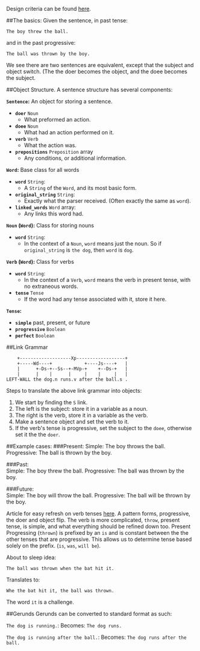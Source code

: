 Design criteria can be found [here](https://github.com/Sheyne/comprehend/wiki "On the wiki").

##The basics:
Given the sentence, in past tense:

	The boy threw the ball.

and in the past progressive:
	
	The ball was thrown by the boy.
	
We see there are two sentences are equivalent, except that the subject and object switch. (The the doer becomes the object, and the doee becomes the subject.


##Object Structure.
A sentence structure has several components:

**`Sentence`:** An object for storing a sentence. 
 
 - **`doer`** `Noun`
 	- What preformed an action.
 - **`doee`** `Noun`
 	- What had an action performed on it.
 - **`verb`** `Verb`
 	- What the action was.
 - **`prepositions`** `Preposition` array
 	- Any conditions, or additional information. 

**`Word`:** Base class for all words

 - **`word`** `String`:
 	 - A `String` of the `Word`, and its most basic form.
 - **`original_string`** `String`:
 	 - Exactly what the parser received. (Often exactly the same as `word`).
 - **`linked_words`** `Word` array:
 	 - Any links this word had.

**`Noun` (`Word`):** Class for storing nouns

 - **`word`** `String`:
 	- In the context of a `Noun`, `word` means just the noun. So if `original_string` is `the dog`, then `word` is `dog`.

**`Verb` (`Word`):** Class for verbs

 - **`word`** `String`:
 	 - In the context of a `Verb`, `word` means the verb in present tense, with no extraneous words.
 - **`tense`** `Tense`
 	 - If the word had any tense associated with it, store it here.
 	 
**`Tense`:** 
	
 - **`simple`** past, present, or future
 - **`progressive`** `Boolean`
 - **`perfect`** `Boolean`

##Link Grammar

		+-------------------Xp------------------+
		+-----Wd----+            +----Js----+   |
		|      +-Ds-+--Ss--+-MVp-+    +--Ds-+   |
		|      |    |      |     |    |     |   |
	LEFT-WALL the dog.n runs.v after the ball.s . 

Steps to translate the above link grammar into objects:

 1. We start by finding the `S` link.
 2. The left is the subject: store it in a variable as a noun.
 3. The right is the verb, store it in a variable as the verb. 
 4. Make a sentence object and set the verb to it.
 5. If the verb's tense is progressive, set the subject to the `doee`, otherwise set it the the `doer`. 



##Example cases:
###Present:
	Simple:			The boy throws the ball.
	Progressive:	The ball is thrown by the boy.

###Past:	
	Simple:			The boy threw the ball.
	Progressive:	The ball was thrown by the boy.

###Future:	
	Simple:			The boy will throw the ball.
	Progressive:	The ball will be thrown by the boy.

Article for easy refresh on verb tenses [here](http://leo.stcloudstate.edu/grammar/tenses.html).
A pattern forms, progressive, the doer and object flip. The verb is more complicated, `throw`, present tense, is simple, and what everything should be refined down too. Present Progressing (`thrown`) is prefixed by an `is` and is constant between the the other tenses that are progressive. This allows us to determine tense based solely on the prefix. (`is`, `was`, `will be`).


About to sleep idea:

	The ball was thrown when the bat hit it.
	
Translates to:
	
	Whe the bat hit it, the ball was thrown.
	
	
The word `it` is a challenge. 


##Gerunds
Gerunds can be  converted to standard format as such:

`The dog is running.`:
Becomes: `The dog runs.`

`The dog is running after the ball.`:
Becomes: `The dog runs after the ball.`
